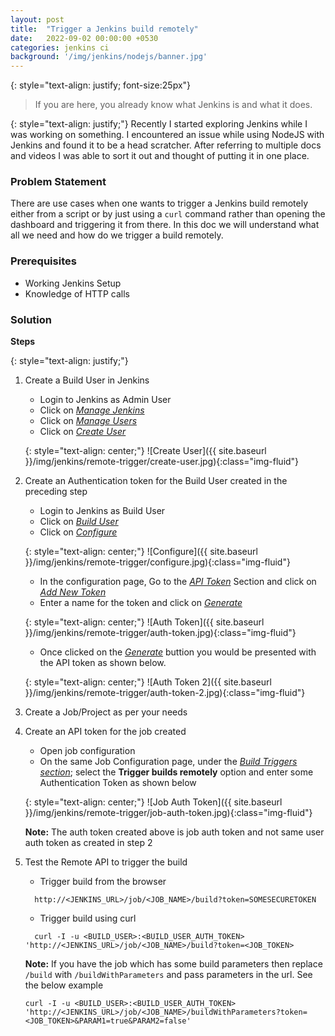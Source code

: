 ```yaml
---
layout: post
title:  "Trigger a Jenkins build remotely"
date:   2022-09-02 00:00:00 +0530
categories: jenkins ci
background: '/img/jenkins/nodejs/banner.jpg'
---
```


{: style="text-align: justify; font-size:25px"}
> If you are here, you already know what Jenkins is and what it does.

{: style="text-align: justify;"}
Recently I started exploring Jenkins while I was working on something. I encountered an issue while using NodeJS with Jenkins and found it to be a head scratcher. After referring to multiple docs and videos I was able to sort it out and thought of putting it in one place.


### Problem Statement
There are use cases when one wants to trigger a Jenkins build remotely either from a script or by just using a `curl` command rather than opening the dashboard and triggering it from there. In this doc we will understand what all we need and how do we trigger a build remotely.

<p></p><p></p>

### Prerequisites

* Working Jenkins Setup
* Knowledge of HTTP calls

<p></p><p></p>

### Solution
**Steps**

{: style="text-align: justify;"}
1. Create a Build User in Jenkins
    - Login to Jenkins as Admin User
    - Click on <ins>*Manage Jenkins*</ins>
    - Click on <ins>*Manage Users*</ins>
    - Click on <ins>*Create User*</ins>

    {: style="text-align: center;"}
    ![Create User]({{ site.baseurl }}/img/jenkins/remote-trigger/create-user.jpg){:class="img-fluid"}

2. Create an Authentication token for the Build User created in the preceding step
    - Login to Jenkins as Build User
    - Click on <ins>*Build User*</ins>
    - Click on <ins>*Configure*</ins>

    {: style="text-align: center;"}
    ![Configure]({{ site.baseurl }}/img/jenkins/remote-trigger/configure.jpg){:class="img-fluid"}

    - In the configuration page, Go to the <ins>*API Token*</ins> Section and click on <ins>*Add New Token*</ins>
    - Enter a name for the token and click on <ins>*Generate*</ins>

    {: style="text-align: center;"}
    ![Auth Token]({{ site.baseurl }}/img/jenkins/remote-trigger/auth-token.jpg){:class="img-fluid"}

    - Once clicked on the <ins>*Generate*</ins> buttion you would be presented with the API token as shown below.

    {: style="text-align: center;"}
    ![Auth Token 2]({{ site.baseurl }}/img/jenkins/remote-trigger/auth-token-2.jpg){:class="img-fluid"}

3. Create a Job/Project as per your needs
4. Create an API token for the job created
    - Open job configuration
    - On the same Job Configuration page, under the <ins>*Build Triggers section*</ins>; select the **Trigger builds remotely** option and enter some Authentication Token as shown below

    {: style="text-align: center;"}
    ![Job Auth Token]({{ site.baseurl }}/img/jenkins/remote-trigger/job-auth-token.jpg){:class="img-fluid"}

    **Note:** The auth token created above is job auth token and not same user auth token as created in step 2

5. Test the Remote API to trigger the build
    - Trigger build from the browser
    ```
      http://<JENKINS_URL>/job/<JOB_NAME>/build?token=SOMESECURETOKEN
    ```
    - Trigger build using curl
    ```
      curl -I -u <BUILD_USER>:<BUILD_USER_AUTH_TOKEN> 'http://<JENKINS_URL>/job/<JOB_NAME>/build?token=<JOB_TOKEN>
    ```

    **Note:** If you have the job which has some build parameters then replace `/build` with `/buildWithParameters` and pass parameters in the url. See the below example

    ```
    curl -I -u <BUILD_USER>:<BUILD_USER_AUTH_TOKEN> 'http://<JENKINS_URL>/job/<JOB_NAME>/buildWithParameters?token=<JOB_TOKEN>&PARAM1=true&PARAM2=false'
    ```
